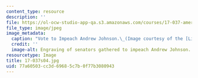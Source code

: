 ```yaml
---
content_type: resource
description: ''
file: https://ol-ocw-studio-app-qa.s3.amazonaws.com/courses/17-037-american-political-thought-spring-2004/77a60503cc3d69685c7b0f77b3080943_17-037s04.jpg
file_type: image/jpeg
image_metadata:
  caption: "Vote to Impeach Andrew Johnson.\_(Image courtesy of the [Library of Congress](http://www.loc.gov).)"
  credit: ''
  image-alt: Engraving of senators gathered to impeach Andrew Johnson.
resourcetype: Image
title: 17-037s04.jpg
uid: 77a60503-cc3d-6968-5c7b-0f77b3080943
---
```


